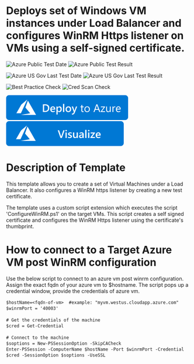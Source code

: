 # Deploys set of Windows VM instances under Load Balancer and configures WinRM Https listener on VMs using a self-signed certificate.

![Azure Public Test Date](https://azurequickstartsservice.blob.core.windows.net/badges/demos/vm-winrm-lb-windows/PublicLastTestDate.svg)
![Azure Public Test Result](https://azurequickstartsservice.blob.core.windows.net/badges/demos/vm-winrm-lb-windows/PublicDeployment.svg)

![Azure US Gov Last Test Date](https://azurequickstartsservice.blob.core.windows.net/badges/demos/vm-winrm-lb-windows/FairfaxLastTestDate.svg)
![Azure US Gov Last Test Result](https://azurequickstartsservice.blob.core.windows.net/badges/demos/vm-winrm-lb-windows/FairfaxDeployment.svg)

![Best Practice Check](https://azurequickstartsservice.blob.core.windows.net/badges/demos/vm-winrm-lb-windows/BestPracticeResult.svg)
![Cred Scan Check](https://azurequickstartsservice.blob.core.windows.net/badges/demos/vm-winrm-lb-windows/CredScanResult.svg)

[![Deploy To Azure](https://raw.githubusercontent.com/Azure/azure-quickstart-templates/master/1-CONTRIBUTION-GUIDE/images/deploytoazure.svg?sanitize=true)](https://portal.azure.com/#create/Microsoft.Template/uri/https%3A%2F%2Fraw.githubusercontent.com%2FAzure%2Fazure-quickstart-templates%2Fmaster%2Fdemos%2Fvm-winrm-lb-windows%2Fazuredeploy.json)  [![Visualize](https://raw.githubusercontent.com/Azure/azure-quickstart-templates/master/1-CONTRIBUTION-GUIDE/images/visualizebutton.svg?sanitize=true)](http://armviz.io/#/?load=https%3A%2F%2Fraw.githubusercontent.com%2FAzure%2Fazure-quickstart-templates%2Fmaster%2Fdemos%2Fvm-winrm-lb-windows%2Fazuredeploy.json)

Description of Template
=======================
This template allows you to create a set of Virtual Machines under a Load Balancer. It also configures a WinRM https listener by creating a new test certificate.

The template uses a custom script extension which executes the script 'ConfigureWinRM.ps1' on the target VMs.
This script creates a self signed certificate and configures the WinRM Https listener using the certificate's thumbprint.

How to connect to a Target Azure VM post WinRM configuration
============================================================
Use the below script to connect to an azure vm post winrm configuration. Assign the exact fqdn of your azure vm to $hostname.
The script pops up a credential window, provide the credentials of azure vm.

	$hostName=<fqdn-of-vm>  #example: "myvm.westus.cloudapp.azure.com"
	$winrmPort = '40003'

	# Get the credentials of the machine
	$cred = Get-Credential

	# Connect to the machine
	$soptions = New-PSSessionOption -SkipCACheck
	Enter-PSSession -ComputerName $hostName -Port $winrmPort -Credential $cred -SessionOption $soptions -UseSSL



